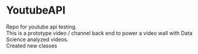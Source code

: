 # YoutubeAPI
Repo for youtube api testing. <br/>
This is a prototype video / channel back end to power a video wall with Data Science analyzed videos.</br>
Created new classes

